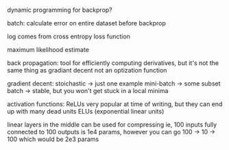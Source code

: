 dynamic programming for backprop?

batch: calculate error on entire dataset before backprop

log comes from cross entropy loss function

maximum likelihood estimate

back propagation:
    tool for efficiently computing derivatives, but it's not the same thing as gradiant decent
    not an optization function

gradient decent:
    stoichastic -> just one example
    mini-batch -> some subset
    batch -> stable, but you won't get stuck in a local minima

activation functions:
    ReLUs very popular at time of writing, but they can end up with many dead units
    ELUs (exponential linear units)

linear layers in the middle can be used for compressing
    ie, 100 inputs fully connected to 100 outputs is 1e4 params, however you can go 100 -> 10 -> 100 which would be 2e3 params
